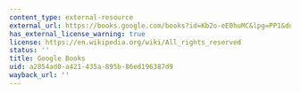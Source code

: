 ```yaml
---
content_type: external-resource
external_url: https://books.google.com/books?id=Kb2o-eE0huMC&lpg=PP1&dq=the%20oxford%20handbook%20of%20food%20history&pg=PA341#v=onepage&q&f=false
has_external_license_warning: true
license: https://en.wikipedia.org/wiki/All_rights_reserved
status: ''
title: Google Books
uid: a2854ad0-a421-435a-895b-86ed196387d9
wayback_url: ''
---
```

